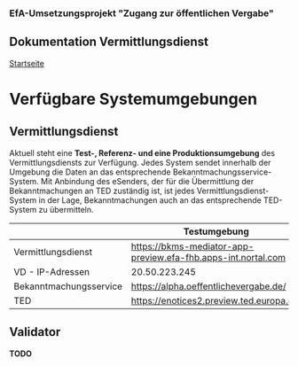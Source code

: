 ### EfA-Umsetzungsprojekt "Zugang zur öffentlichen Vergabe"
## Dokumentation Vermittlungsdienst
[Startseite](Readme.md)
# Verfügbare Systemumgebungen
## Vermittlungsdienst
Aktuell steht eine **Test-, Referenz- und eine Produktionsumgebung** des Vermittlungsdiensts zur Verfügung. Jedes System sendet innerhalb der Umgebung die Daten an
das entsprechende Bekanntmachungsservice-System. Mit Anbindung des eSenders, der für die Übermittlung der Bekanntmachungen an TED zuständig ist, ist jedes
Vermittlungsdienst-System in der Lage, Bekanntmachungen auch an das entsprechende TED-System zu übermitteln.

|                        | Testumgebung                                                  | Referenzumgebung                            | Produktionsumgebung                 |
| ---------------------- | ------------------------------------------------------------- | ------------------------------------------- | ----------------------------------- |
| Vermittlungsdienst     | https://bkms-mediator-app-preview.efa-fhb.apps-int.nortal.com | https://evergabe-staging.hb-interim.gisa.de | https://ozg-vermittlungsdienst.de/  |
| VD - IP-Adressen       | 20.50.223.245                                                 | 185.158.224.40                              | 185.158.224.47 + 185.158.224.58     |
| Bekanntmachungsservice | https://alpha.oeffentlichevergabe.de/                         | https://alpha.oeffentlichevergabe.de/       | https://www.oeffentlichevergabe.de/ |
| TED                    | https://enotices2.preview.ted.europa.eu/                      | https://enotices2.preview.ted.europa.eu/    | https://enotices2.ted.europa.eu/    |

## Validator
**TODO**